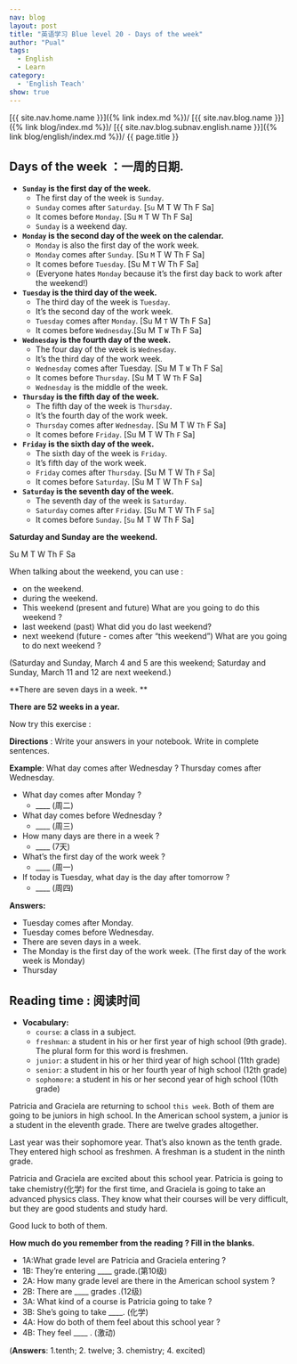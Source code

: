 ```yaml
---
nav: blog
layout: post
title: "英语学习 Blue level 20 - Days of the week"
author: "Pual"
tags:
  - English
  - Learn
category:
  - 'English Teach'
show: true
---
```


[{{ site.nav.home.name }}]({% link index.md %})/
[{{ site.nav.blog.name }}]({% link blog/index.md %})/
[{{ site.nav.blog.subnav.english.name }}]({% link blog/english/index.md %})/
{{ page.title }}

## Days of the week ：一周的日期.

- **`Sunday` is the first day of the week.**
  - The first day of the week is `Sunday`.
  - `Sunday` comes after `Saturday`. [`Su` M T W Th F Sa]
  - It comes before `Monday`. [Su `M` T W Th F Sa]
  - `Sunday` is a weekend day.
- **`Monday` is the second day of the week on the calendar.**
  - `Monday` is also the first day of the work week.
  - `Monday` comes after `Sunday`. [Su `M` T W Th F Sa]
  - It comes before `Tuesday`. [Su M `T` W Th F Sa]
  - (Everyone hates `Monday` because it’s the first day back to work after the weekend!)
- **`Tuesday` is the third day of the week.**
  - The third day of the week is `Tuesday`.
  - It’s the second day of the work week.
  - `Tuesday` comes after `Monday`. [Su M `T` W Th F Sa]
  - It comes before `Wednesday`.[Su M T `W` Th F Sa]
- **`Wednesday` is the fourth day of the week.**
  - The four day of the week is `Wednesday`.
  - It’s the third day of the work week.
  - `Wednesday` comes after Tuesday. [Su M T `W` Th F Sa]
  - It comes before `Thursday`. [Su M T W `Th` F Sa]
  - `Wednesday` is the middle of the week.
- **`Thursday` is the fifth day of the week.**
  - The fifth day of the week is `Thursday`.
  - It’s the fourth day of the work week.
  - `Thursday` comes after `Wednesday`. [Su M T W `Th` F Sa]
  - It comes before `Friday`. [Su M T W Th `F` Sa]
- **`Friday` is the sixth day of the week.**
  - The sixth day of the week is `Friday`.
  - It’s fifth day of the work week.
  - `Friday` comes after `Thursday`. [Su M T W Th `F` Sa]
  - It comes before `Saturday`. [Su M T W Th F `Sa`]
- **`Saturday` is the seventh day of the week.**
  - The seventh day of the week is `Saturday`.
  - `Saturday` comes after `Friday`. [Su M T W Th F `Sa`]
  - It comes before `Sunday`. [`Su` M T W Th F Sa]

**Saturday and Sunday are the weekend.**

  Su M T W Th F Sa

When talking about the weekend, you can use :

- on the weekend.
- during the weekend.
- This weekend (present and future)
	What are you going to do this weekend ?
- last weekend (past)
	What did you do last weekend?
- next weekend (future - comes after “this weekend”)
	What are you going to do next weekend ?

(Saturday and Sunday, March 4 and 5 are this weekend; Saturday and Sunday, March 11 and 12 are next weekend.)

**There are seven days in a week. **

**There are 52 weeks in a year.**

Now try this exercise :

**Directions** : Write your answers in your notebook. Write in complete sentences.

**Example**: What day comes after Wednesday ? Thursday comes after Wednesday.

- What day comes after Monday ?
  - ____ (周二)
- What day comes before Wednesday ?
  - ____ (周三)
- How many days are there in a week ?
  - ____ (7天)
- What’s the first day of the work week ?
  - ____ (周一)
- If today is Tuesday, what day is the day after tomorrow ?
  - ____ (周四)

**Answers:**

- Tuesday comes after Monday.
- Tuesday comes before Wednesday.
- There are seven days in a week.
- The Monday is the first day of the work week. (The first day of the work week is Monday)
- Thursday

## Reading time :  阅读时间

- **Vocabulary:**
  - `course`: a class in a subject.
  - `freshman`: a student in his or her first year of high school (9th grade). The plural form for this word is freshmen.
  - `junior`: a student in his or her third year of high school (11th grade)
  - `senior`: a student in his or her fourth year of high school (12th grade)
  - `sophomore`: a student in his or her second year of high school (10th grade)

Patricia and Graciela are returning to school `this week`.
Both of them are going to be juniors in high school.
In the American school system, a junior is a student in the eleventh grade.
There are twelve grades altogether.

Last year was their sophomore year.
That’s also known as the tenth grade.
They entered high school as freshmen.
A freshman is a student in the ninth grade.

Patricia and Graciela are excited about this school year.
Patricia is going to take chemistry(化学) for the first time, and Graciela is going to take an advanced physics class.
They know what their courses will be very difficult, but they are good students and study hard.

Good luck to both of them.

**How  much  do  you remember from the reading ? Fill in the blanks.**

- 1A:What grade level are Patricia and Graciela entering ?
- 1B: They’re entering ____ grade.(第10级)
- 2A: How many grade level are there in the American school system ?
- 2B: There are ____ grades .(12级)
- 3A: What kind of a course is Patricia going to take ?
- 3B: She’s going to take ____. (化学)
- 4A: How do both of them feel about this school year ?
- 4B: They feel ____ . (激动)

(**Answers**: 1.tenth; 2. twelve; 3. chemistry; 4. excited)
